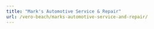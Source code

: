 ```yaml
---
title: "Mark's Automotive Service & Repair"
url: /vero-beach/marks-automotive-service-and-repair/
---
```

